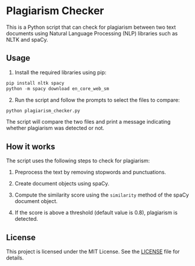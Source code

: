 # Plagiarism Checker

This is a Python script that can check for plagiarism between two text documents using Natural Language Processing (NLP) libraries such as NLTK and spaCy.

## Usage

1. Install the required libraries using pip:

``` python
pip install nltk spacy
python -m spacy download en_core_web_sm
```

2. Run the script and follow the prompts to select the files to compare:

``` python 
python plagiarism_checker.py
```

The script will compare the two files and print a message indicating whether plagiarism was detected or not.

## How it works

The script uses the following steps to check for plagiarism:

1. Preprocess the text by removing stopwords and punctuations.

2. Create document objects using spaCy.

3. Compute the similarity score using the `similarity` method of the spaCy document object.

4. If the score is above a threshold (default value is 0.8), plagiarism is detected.

## License

This project is licensed under the MIT License. See the [LICENSE](LICENSE) file for details.
